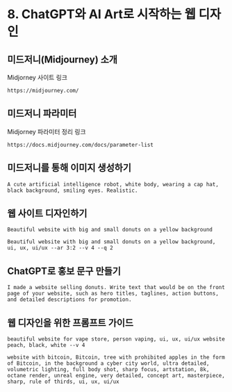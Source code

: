 # 8. ChatGPT와 AI Art로 시작하는 웹 디자인

## 미드저니(Midjourney) 소개
Midjorney 사이트 링크
```
https://midjourney.com/
```
## 미드저니 파라미터
Midjorney 파라미터 정리 링크
```
https://docs.midjourney.com/docs/parameter-list
```
## 미드저니를 통해 이미지 생성하기
```
A cute artificial intelligence robot, white body, wearing a cap hat, black background, smiling eyes. Realistic.
```
## 웹 사이트 디자인하기
```
Beautiful website with big and small donuts on a yellow background
```
```
Beautiful website with big and small donuts on a yellow background, ui, ux, ui/ux --ar 3:2 --v 4 --q 2
```
## ChatGPT로 홍보 문구 만들기
```
I made a website selling donuts. Write text that would be on the front page of your website, such as hero titles, taglines, action buttons, and detailed descriptions for promotion.
```
## 웹 디자인을 위한 프롬프트 가이드
```
beautiful website for vape store, person vaping, ui, ux, ui/ux website peach, black, white --v 4
```
```
website with bitcoin, Bitcoin, tree with prohibited apples in the form of Bitcoin, in the background a cyber city world, ultra detailed, volumetric lighting, full body shot, sharp focus, artstation, 8k, octane render, unreal engine, very detailed, concept art, masterpiece, sharp, rule of thirds, ui, ux, ui/ux
```
